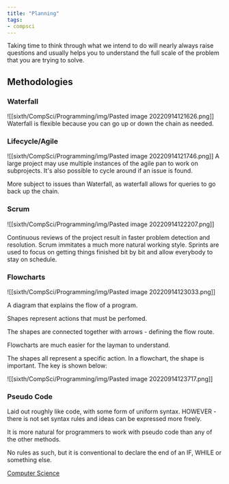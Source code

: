 ```yaml
---
title: "Planning"
tags:
- compsci
---
```


Taking time to think through what we intend to do will nearly always raise questions and usually helps you to understand the full scale of the problem that you are trying to solve.

## Methodologies

### Waterfall

![[sixth/CompSci/Programming/img/Pasted image 20220914121626.png]]
Waterfall is flexible because you can go up or down the chain as needed. 

### Lifecycle/Agile
![[sixth/CompSci/Programming/img/Pasted image 20220914121746.png]]
A large project may use multiple instances of the agile pan to work on subprojects. It's also possible to cycle around if an issue is found.

More subject to issues than Waterfall, as waterfall allows for queries to go back up the chain.

### Scrum

![[sixth/CompSci/Programming/img/Pasted image 20220914122207.png]]

Continuous reviews of the project result in faster problem detection and resolution. Scrum immitates a much more natural working style. Sprints are used to focus on getting things finished bit by bit and allow everybody to stay on schedule.

### Flowcharts

![[sixth/CompSci/Programming/img/Pasted image 20220914123033.png]]

A diagram that explains the flow of a program.

Shapes represent actions that must be perfomed.

The shapes are connected together with arrows - defining the flow route.

Flowcharts are much easier for the layman to understand.

The shapes all represent a specific action. In a flowchart, the shape is important. The key is shown below:

![[sixth/CompSci/Programming/img/Pasted image 20220914123717.png]]

### Pseudo Code

Laid out roughly like code, with some form of uniform syntax. HOWEVER - there is not set syntax rules and ideas can be expressed more freely.

It is more natural for programmers to work with pseudo code than any of the other methods.

No rules as such, but it is conventional to declare the end of an IF, WHILE or something else.



[Computer Science](/ComputerScience)